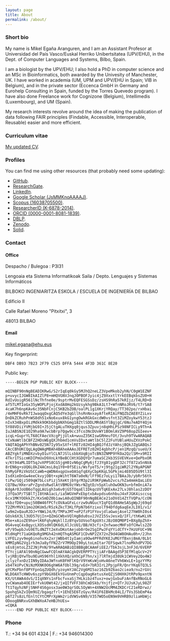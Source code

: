 ```yaml
---
layout: page
title: About
permalink: /about/
---
```


### Short bio

My name is Mikel Egaña Aranguren, and I am an Assistant Profesor at Universidad del País Vasco/Euskal Herriko Unibertsitatea (UPV/EHU), in the Dept. of Computer Languages and Systems, Bilbo, Spain. 

I am a biologist by the UPV/EHU; I also hold a PhD in computer science and an MSc in Bioinformatics, both awarded by the Univesity of Manchester, UK. I have worked in academia (UM, UPM and UPV/EHU in Spain; VIB in Belgium), and in the private sector (Eccenca GmbH in Germany and Eurohelp Consulting in Spain, funded by the Torres Quevedo program). I have also done Freelance work for Cognizone (Belgium), Intellimedis (Luxembourg), and UM (Spain).

My research interests revolve around the idea of making the publication of data following FAIR principles (Findable, Accessible, Interoperable, Reusable) easier and more efficient.

### Curriculum vitae

[My updated CV](https://github.com/mikel-egana-aranguren/cv/raw/master/mikel_egana_aranguren_cv.pdf).

### Profiles

You can find me using other resources (that probably need some updating):

* [GitHub](http://github.com/mikel-egana-aranguren).
* [ResearchGate](http://www.researchgate.net/profile/Mikel_Egana).
* [LinkedIn](https://www.linkedin.com/).
* [Google Scholar (JsMMKnoAAAAJ)](http://scholar.google.com/citations?user=JsMMKnoAAAAJ).
* [Scopus (16038705500)](http://www.scopus.com/authid/detail.url?authorId=16038705500).
* [ResearcherID (K-6878-2014)](http://www.researcherid.com/rid/K-6878-2014).
* [ORCID (0000-0001-8081-1839)](http://orcid.org/0000-0001-8081-1839).
* [DBLP](http://www.informatik.uni-trier.de/~ley/pers/hd/a/Aranguren:Mikel_Ega=ntilde=a).
* [Zenodo](http://zenodo.org/search?f=author&p=Mikel%20Ega%C3%B1a%20Aranguren&ln=en).
* [Solid](https://mikeleganaaranguren.inrupt.net/).

### Contact

#### Office 

Despacho / Bulegoa : P3I31

Lengoaia eta Sistema Informatikoak Saila / Depto. Lenguajes y Sistemas Informáticos

BILBOKO INGENIARITZA ESKOLA / ESCUELA DE INGENIERÍA DE BILBAO

Edificio II

Calle Rafael Moreno "Pitxitxi", 3 

48013 BILBAO

#### Email

mikel.egana@ehu.eus

Key fingerprint:

```
DBF4 DB93 7B23 2F79 C525 DFFA 5444 4F3D 361C 8E20
```

Public key:

```
-----BEGIN PGP PUBLIC KEY BLOCK-----

mQINBF90nNgBEADIKRwG/S2rIqEq0kGy5MJhQ2neLZ3VpeMkob2yhN/C0gW1EZNF
p+uvycIJGW8IkAIZlP8+mHQVGNVJnqJOPBOFJyic4jZ9XxxtlYrkEEBqkbsZU0+H
RdIvUoigR561lNcThfne0e/9sptrMvEQFESGSsDz/zsHS9hRa57kRIjz/T4LRD+D
af5TLMTIoGx35yWOPLPjojXxdA8Hq2kUzsykhg9BkA1Lt7+WfnNRoJRV6/t7rSA8
4caK7h6npKAv6c35NbFCnjC5KB2bZOB/oalPL1g1XKrjYRQay/TT302po/rxHbai
/4eMHF6vRk7IJwaqqOxgCAQ5dYe3qGllhsRnNxxayAfteRIAiFNQZbZAE8YZiLxv
DnDkZCRuhPnWS8dh51xNo6xux8kG1yngOwkRGkGxcdW0vsfnt3ZiMZoykwY53tzJ
nIvX34BxpOizMdkk9OKbbdgbNXhGmg18ZtlSDDLMRdASYlBgjgC/6Nu7eADY4Qjm
5Y88VDiiYVMjbG9I+J5jCtgALuTHXgq0jqus3Zpuvjn8qHhLPSz98NFICLy9Th+A
IuJABSNJE1O29ha9A7wcbBrp7Qgw9cc3fco3NcDUvWY1BOmlAVZ9P68opZGIeev+
icqL+GuprYLT68CFAecVXcgPjjUlxA+wuuZ35KIswGRHeufOt/3vuh9TVwARAQAB
tCxNaWtlbCBFZ2HDsWEgQXJhbmd1cmVuIDxtaWtlbC5lZ2FuYUBlaHUuZXVzPokC
VAQTAQgAPhYhBNv025N7Iy95xSXf+lRETz02HI4gBQJfdJzYAhsjBQkJZgGABQsJ
CAcCBhUKCQgLAgQWAgMBAh4BAheAAAoJEFRETz02HI4gbhcP/jen1MzqQ/sueU/X
ABZYgkfiMNDXzvbyO1uYlCLN7JSlLsbbXUqBjoTcBN3ZNMP9YKOa2QzlSM+x9RII
4Tkr1TSicmKDIPmUxD9XnLkYBeBCCHtXGDQYQr7umaSC2kb3SSVEVKve+QePbxOR
v/Kt94aMLIDT5qJvXPPS8CG5jgH01vN6gCgMy6jfJ3Yg81ygDF32c7f872a5nNVA
8rEN6g+sUQ6LOkZ4ACmsL8q1Y0+0fSEis/WsfyeT5/+j9tg21giWR2l2YNyAPGNF
hhMyGFRiVkUSCCaWb+qWDN4xqpUxeOASqfq8XyCbpKKqL5GPkjmi4E05D5U9tl3I
IsdXieDnGw4eeCkvyjOBt+xpWihtT6W7a0eN/lFf9Ez7oLyi17BAaJb/ybRr56th
tiPw/GQjz509qW7bLcsPizj5XeKtjbYgrM3p2iR9KFpWwb2vcs/hZa4mmkQaLiEU
CQ7Bw/HXeraPrZgndsRwdlAtVBMG9zYWsrNZgtD/n5pXluhOwOKN3u+bfmOniA7a
KdgAr0JoUB6oTqgLAUigh3a6v0jG5TOqaElIDkqcUVTqKExAx27LvJ8hlas2zDOY
j3fQa3P/TSBlTjI8tHA1acL/ia5WGVmPxEbptxbAvpdsu6nhbuJ4xFJGK4isccsq
6cx1MKYOOkkZt/KxSmDZ0b1awiA0uQINBF90nNgBEACe21oDVd14ZtTVQPa/CcON
vkbzfD0+upuj50BW46fPCfcOVAaGFxLcrzw9uNGucYIqFQ1d0AHeSASgWpJj69qd
T2ZMrMVX11mo2OKUm5/RSzkZkcT3KLfPpN7b6YzixolT94Dfdg6aqEeJLI01/v1/
lw9m2xQauRJDJ+YNWiJ4/R/TMPaJMT+eP2fzP1FYovjdlaGwojAsel27hW0hI0s4
GOsk6X3Ll3UD57UjIn+QZmGCWbxVQlHgBdu0sv2JVZ15SvJesxQ/IFl/thKwKLVK
M5e+xAioZE9ho+lK6FqhyWqkllIzBYqvSUVooT4pUXtcJBzO8QM0PI+BXg8pZhX+
0G4veqC4xBgycLXOSsdHlQK6dLXlJcUU1/BB/H3cfi+ZnfwaecMHFsOfCHwls2ZO
vP/95wpbJvG9ETLdNZTt2eXvDKotAejob0rOe2SgIPwJFqYYidCfY+7HzUFUC+9N
RldHqPt71aGKQoRg9MGh42nHQThqASMGF1CDvNP2ZX72nZ9d4GW8OHAu0h+/2Jhn
LVFELzyv9eg6inohvXx2xrjWBb4t1yIamja9Ow4PFRdYKEJuMGYfBxnj8mA/0Lbt
kMMIpNG2Vg1rh3mJa8yfFN2ZrV7M9OpI90yLtoLmItar7EFSqwk7lnoMkhdPV7DG
sEs8jmtoLZ3ZJNjPnN/9YwARAQABiQI8BBgBCAAmFiEE2/Tbk3sjL3nFJd/6VERP
PTYcjiAFAl90nNgCGwwFCQlmAYAACgkQVERPPTYcjiAFrBAAgd5P3EfMlqGcV+2Y
lvjRBjQYwTbu9EuHS96Yhl1XkhXQ/aXhCpF7hn/xj7lRTmjd38Uk1CWVey2Qo4WJ
jclyzfxnDzIIN9yIDAa3WfnxK0FHFlKQrV9YmKvWjoHvA6neTVh6WxLE+1gzYYMz
xb4TkUPvCNiNzMXNK0O6ghW6AfObl39g/vEd+7bR3IrL2PpjpFR/QnrYKq6TQ3LS
gYCMxPbnf8PYFpnGqZUQdh/yzoymYJAC2Vg6MI5az16Zb9Z6ao2ciea9/nu2rGVc
WLDOAXTcHWOv6szpY9bGX6EkYGvUnmPcCqpOagKetusXeQZjS0HXHJtRPo9pxntN
KX/UtAWA4dvS/IIqXNYs1nFbcfvxaSj7HLkibz4Tuxz+owjGxbuFzAnfBxRNoGL6
yvCWamab4OEIErfvkU0Wt42/jxQIfVFF38hCmDSkb/Ynjfjz+QTrJUJsKJyL98ZF
ft1TqyhzNFjSNHF4S6gosx3ae0W3qrSOLSOyWn+4XNW2UcMM4ZKDCrC21eRDrwz/
SpohgSkZvIQm9UZ/bgaqzfrl+1EhE5E6TzGyv/R41F6IBkMc04LI/TVs3SbEmP4a
p6T27s8zLfEnltCYtCMPrXpWm2ridVWSv6N9/V357WO5oEN9m9VHRB9zliaHbWjc
ODoogBNRxvGXhBWXoA7eHBJhUEs=
=CQKA
-----END PGP PUBLIC KEY BLOCK-----
```

### Phone

T.: +34 94 601 4324 | F.: +34 946014300
